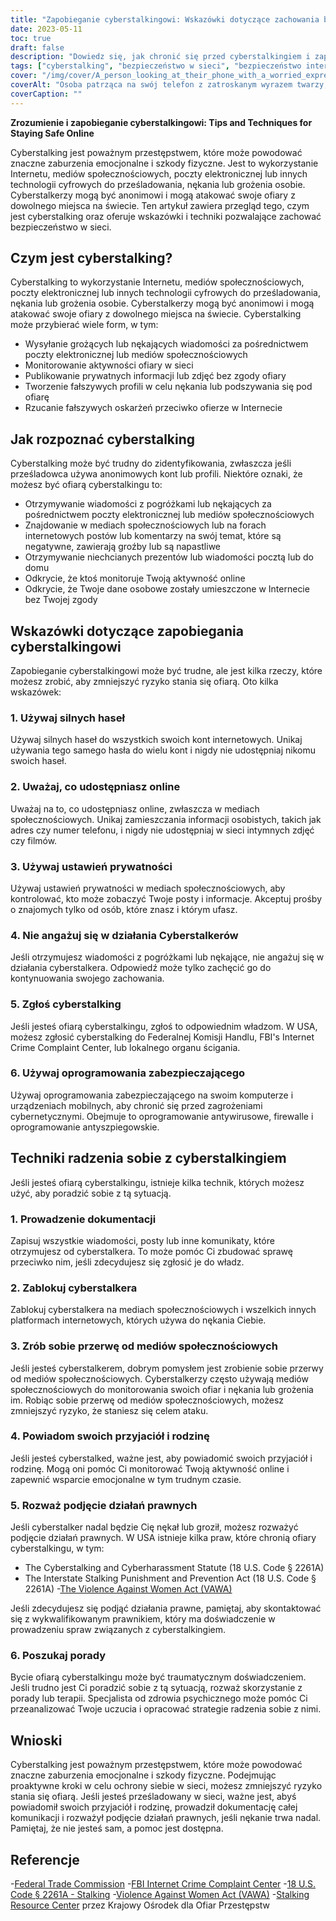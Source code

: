 ```yaml
---
title: "Zapobieganie cyberstalkingowi: Wskazówki dotyczące zachowania bezpieczeństwa w sieci"
date: 2023-05-11
toc: true
draft: false
description: "Dowiedz się, jak chronić się przed cyberstalkingiem i zapewnić sobie bezpieczeństwo w sieci dzięki tym wskazówkom i technikom."
tags: ["cyberstalking", "bezpieczeństwo w sieci", "bezpieczeństwo internetu", "zapobieganie stalkingowi", "bezpieczeństwo osobiste", "prywatność w sieci", "cybersecurity", "bezpieczeństwo cyfrowe", "bezpieczeństwo internetu", "cyberprzemoc", "molestowanie", "ochrona ofiar", "postępowanie sądowe", "doradztwo", "zdrowie psychiczne", "bezpieczeństwo mediów społecznościowych", "molestowanie w sieci", "stalking internetowy", "organy ścigania", "ochrona prywatności"]
cover: "/img/cover/A_person_looking_at_their_phone_with_a_worried_expression.png"
coverAlt: "Osoba patrząca na swój telefon z zatroskanym wyrazem twarzy, gdy w tle majaczy cienista postać."
coverCaption: ""
---
```


**Zrozumienie i zapobieganie cyberstalkingowi: Tips and Techniques for Staying Safe Online**

Cyberstalking jest poważnym przestępstwem, które może powodować znaczne zaburzenia emocjonalne i szkody fizyczne. Jest to wykorzystanie Internetu, mediów społecznościowych, poczty elektronicznej lub innych technologii cyfrowych do prześladowania, nękania lub grożenia osobie. Cyberstalkerzy mogą być anonimowi i mogą atakować swoje ofiary z dowolnego miejsca na świecie. Ten artykuł zawiera przegląd tego, czym jest cyberstalking oraz oferuje wskazówki i techniki pozwalające zachować bezpieczeństwo w sieci.

## Czym jest cyberstalking?

Cyberstalking to wykorzystanie Internetu, mediów społecznościowych, poczty elektronicznej lub innych technologii cyfrowych do prześladowania, nękania lub grożenia osobie. Cyberstalkerzy mogą być anonimowi i mogą atakować swoje ofiary z dowolnego miejsca na świecie. Cyberstalking może przybierać wiele form, w tym:

- Wysyłanie grożących lub nękających wiadomości za pośrednictwem poczty elektronicznej lub mediów społecznościowych
- Monitorowanie aktywności ofiary w sieci
- Publikowanie prywatnych informacji lub zdjęć bez zgody ofiary
- Tworzenie fałszywych profili w celu nękania lub podszywania się pod ofiarę
- Rzucanie fałszywych oskarżeń przeciwko ofierze w Internecie

## Jak rozpoznać cyberstalking

Cyberstalking może być trudny do zidentyfikowania, zwłaszcza jeśli prześladowca używa anonimowych kont lub profili. Niektóre oznaki, że możesz być ofiarą cyberstalkingu to:

- Otrzymywanie wiadomości z pogróżkami lub nękających za pośrednictwem poczty elektronicznej lub mediów społecznościowych
- Znajdowanie w mediach społecznościowych lub na forach internetowych postów lub komentarzy na swój temat, które są negatywne, zawierają groźby lub są napastliwe
- Otrzymywanie niechcianych prezentów lub wiadomości pocztą lub do domu
- Odkrycie, że ktoś monitoruje Twoją aktywność online
- Odkrycie, że Twoje dane osobowe zostały umieszczone w Internecie bez Twojej zgody

## Wskazówki dotyczące zapobiegania cyberstalkingowi

Zapobieganie cyberstalkingowi może być trudne, ale jest kilka rzeczy, które możesz zrobić, aby zmniejszyć ryzyko stania się ofiarą. Oto kilka wskazówek:

### 1. Używaj silnych haseł

Używaj silnych haseł do wszystkich swoich kont internetowych. Unikaj używania tego samego hasła do wielu kont i nigdy nie udostępniaj nikomu swoich haseł.

### 2. Uważaj, co udostępniasz online

Uważaj na to, co udostępniasz online, zwłaszcza w mediach społecznościowych. Unikaj zamieszczania informacji osobistych, takich jak adres czy numer telefonu, i nigdy nie udostępniaj w sieci intymnych zdjęć czy filmów.

### 3. Używaj ustawień prywatności

Używaj ustawień prywatności w mediach społecznościowych, aby kontrolować, kto może zobaczyć Twoje posty i informacje. Akceptuj prośby o znajomych tylko od osób, które znasz i którym ufasz.

### 4. Nie angażuj się w działania Cyberstalkerów

Jeśli otrzymujesz wiadomości z pogróżkami lub nękające, nie angażuj się w działania cyberstalkera. Odpowiedź może tylko zachęcić go do kontynuowania swojego zachowania.

### 5. Zgłoś cyberstalking

Jeśli jesteś ofiarą cyberstalkingu, zgłoś to odpowiednim władzom. W USA, możesz zgłosić cyberstalking do Federalnej Komisji Handlu, FBI's Internet Crime Complaint Center, lub lokalnego organu ścigania.

### 6. Używaj oprogramowania zabezpieczającego

Używaj oprogramowania zabezpieczającego na swoim komputerze i urządzeniach mobilnych, aby chronić się przed zagrożeniami cybernetycznymi. Obejmuje to oprogramowanie antywirusowe, firewalle i oprogramowanie antyszpiegowskie.

## Techniki radzenia sobie z cyberstalkingiem

Jeśli jesteś ofiarą cyberstalkingu, istnieje kilka technik, których możesz użyć, aby poradzić sobie z tą sytuacją.

### 1. Prowadzenie dokumentacji

Zapisuj wszystkie wiadomości, posty lub inne komunikaty, które otrzymujesz od cyberstalkera. To może pomóc Ci zbudować sprawę przeciwko nim, jeśli zdecydujesz się zgłosić je do władz.

### 2. Zablokuj cyberstalkera

Zablokuj cyberstalkera na mediach społecznościowych i wszelkich innych platformach internetowych, których używa do nękania Ciebie.

### 3. Zrób sobie przerwę od mediów społecznościowych

Jeśli jesteś cyberstalkerem, dobrym pomysłem jest zrobienie sobie przerwy od mediów społecznościowych. Cyberstalkerzy często używają mediów społecznościowych do monitorowania swoich ofiar i nękania lub grożenia im. Robiąc sobie przerwę od mediów społecznościowych, możesz zmniejszyć ryzyko, że staniesz się celem ataku.

### 4. Powiadom swoich przyjaciół i rodzinę

Jeśli jesteś cyberstalked, ważne jest, aby powiadomić swoich przyjaciół i rodzinę. Mogą oni pomóc Ci monitorować Twoją aktywność online i zapewnić wsparcie emocjonalne w tym trudnym czasie.

### 5. Rozważ podjęcie działań prawnych

Jeśli cyberstalker nadal będzie Cię nękał lub groził, możesz rozważyć podjęcie działań prawnych. W USA istnieje kilka praw, które chronią ofiary cyberstalkingu, w tym:

- The Cyberstalking and Cyberharassment Statute (18 U.S. Code § 2261A)
- The Interstate Stalking Punishment and Prevention Act (18 U.S. Code § 2261A)
-[The Violence Against Women Act (VAWA)](https://www.hud.gov/VAWA)

Jeśli zdecydujesz się podjąć działania prawne, pamiętaj, aby skontaktować się z wykwalifikowanym prawnikiem, który ma doświadczenie w prowadzeniu spraw związanych z cyberstalkingiem.

### 6. Poszukaj porady

Bycie ofiarą cyberstalkingu może być traumatycznym doświadczeniem. Jeśli trudno jest Ci poradzić sobie z tą sytuacją, rozważ skorzystanie z porady lub terapii. Specjalista od zdrowia psychicznego może pomóc Ci przeanalizować Twoje uczucia i opracować strategie radzenia sobie z nimi.

## Wnioski

Cyberstalking jest poważnym przestępstwem, które może powodować znaczne zaburzenia emocjonalne i szkody fizyczne. Podejmując proaktywne kroki w celu ochrony siebie w sieci, możesz zmniejszyć ryzyko stania się ofiarą. Jeśli jesteś prześladowany w sieci, ważne jest, abyś powiadomił swoich przyjaciół i rodzinę, prowadził dokumentację całej komunikacji i rozważył podjęcie działań prawnych, jeśli nękanie trwa nadal. Pamiętaj, że nie jesteś sam, a pomoc jest dostępna.

## Referencje

-[Federal Trade Commission](https://www.ftc.gov/)
-[FBI Internet Crime Complaint Center](https://www.ic3.gov/)
-[18 U.S. Code § 2261A - Stalking](https://www.law.cornell.edu/uscode/text/18/2261A)
-[Violence Against Women Act (VAWA)](https://www.hud.gov/VAWA)
-[Stalking Resource Center](https://victimsofcrime.org/our-programs/national-stalking-resource-center/) przez Krajowy Ośrodek dla Ofiar Przestępstw
